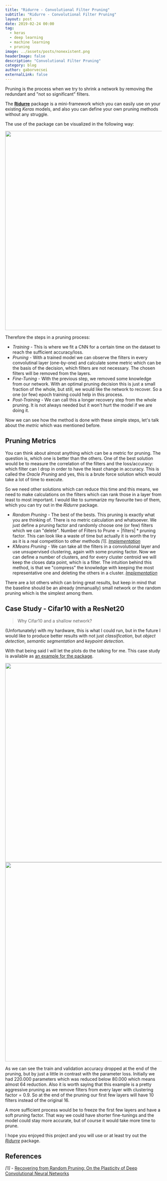 ```yaml
---
title: "Ridurre - Convolutional Filter Pruning"
subtitle: "Ridurre - Convolutional Filter Pruning"
layout: post
date: 2019-02-24 00:00
tag:
  - keras
  - deep learning
  - machine learning
  - pruning
image: ../assets/posts/nonexistent.png
headerImage: false
description: "Convolutional Filter Pruning"
category: blog
author: gaborvecsei
externalLink: false
---
```


Pruning is the process when we try to shrink a network by removing the redundant and "not so significant" filters.

The [**Ridurre**](https://github.com/gaborvecsei/Ridurre-Network-Filter-Pruning-Keras) package is a mini-framework which you can
easily use on your existing *Keras* models, and also you can define your own pruning methods without any struggle.

The use of the package can be visualized in the following way:

<img src="https://raw.githubusercontent.com/gaborvecsei/Ridurre-Network-Filter-Pruning-Keras/master/art/pruning_framework.png" width="640" alt="">

Therefore the steps in a pruning process:

- *Training* - This is where we fit a CNN for a certain time on the dataset to reach the sufficient accuracy/loss.
- *Pruning* - With a trained model we can observe the filters in every convolutinal layer (one-by-one) and calculate some metric
which can be the basis of the decision, which filters are not necessary. The chosen filters will be removed from the layers.
- *Fine-Tuning* - With the previous step, we removed some knowledge from our network. With an optimal pruning decision this is just
a small fraction of the whole, but still, we would like the network to recover. So a one (or few) epoch training could help in this
process.
- *Post-Training* - We can call this a longer recovery step from the whole pruning. It is not always needed but it won't hurt the model
if we are doing it.

Now we can see how the method is done with these simple steps, let's talk about the *metric* which was mentioned before.

## Pruning Metrics

You can think about almost anything which can be a metric for pruning. The question is, which one is better than the others.
One of the best solution would be to measure the correlation of the filters and the loss/accuracy: which filter can I drop in order
to have the least change in accuracy. This is called the *Oracle Pruning* and yes, this is a brute force solution which would take a lot of
time to execute.

So we need other solutions which can reduce this time and this means, we need to make calculations on the filters which can rank those
in a layer from least to most important. I would like to summarize my favourite two of them, which you can try out in the *Ridurre* package.

- *Random Pruning* - The best of the bests. This pruning is exactly what you are thinking of. There is no metric calculation and whatsoever.
We just define a pruning factor and randomly choose one (or few) filters which we can "delete".
$\text{Number of Filters to Prune} = |\text{filters}| * \text{pruning factor}$.
This can look like a waste of time but actually it is worth the try as it is a real competition to other methods *[1]*. [*Implementation*](https://github.com/gaborvecsei/Ridurre-Network-Filter-Pruning-Keras/blob/master/ridurre/random_pruning.py)
- *KMeans Pruning* - We can take all the filters in a convolutional layer and use unsupervised clustering, again with some
pruning factor. Now we can define a number of clusters, and for every cluster centroid we will keep the closes data point, which
is a filter. The intuition behind this method, is that we "compress" the knowledge with keeping the most representative one
and deleting the others in a cluster. [*Implementation*](https://github.com/gaborvecsei/Ridurre-Network-Filter-Pruning-Keras/blob/master/ridurre/kmeans_pruning.py)

There are a lot others which can bring great results, but keep in mind that the baseline should be an already (mmanually) small network
or the random pruning which is the simplest among them.

## Case Study - Cifar10 with a ResNet20

> Why Cifar10 and a shallow network?

(Unfortunately) with my hardware, this is what I could run, but in the future I would like to produce better results with not just *classification*,
but *object detection*, *semantic segmentation* and *keypoint detection*.

With that being said I will let the plots do the talking for me. This case study is available as [an example for the package](https://github.com/gaborvecsei/Ridurre-Network-Filter-Pruning-Keras/blob/master/example/model_pruning_example.py).

<img src="https://raw.githubusercontent.com/gaborvecsei/Ridurre-Network-Filter-Pruning-Keras/master/art/training.png" width="640" alt="">

<img src="https://raw.githubusercontent.com/gaborvecsei/Ridurre-Network-Filter-Pruning-Keras/master/art/pruning.png" width="640" alt="">

As we can see the train and validation accuracy dropped at the end of the pruning, but by just a little in contrast with the parameter loss.
Initially we had $220.000$ parameters which was reduced below $80.000$ which means almost $64%$ reduction. Also it is worth saying that this
example is a pretty aggressive pruning as we remove filters from every layer with $\text{clustering factor} = 0.9$. So at the end of the pruning
our first few layers will have $10$ filters instead of the original $16$.

A more sufficient process would be to freeze the first few layers and have a soft pruning factor. That way we could have shorter fine-tunings and
the model could stay more accurate, but of course it would take more time to prune.

I hope you enjoyed this project and you will use or at least try
out the [*Ridurre*](https://github.com/gaborvecsei/Ridurre-Network-Filter-Pruning-Keras) package.

## References

*[1]* - [Recovering from Random Pruning: On the Plasticity of Deep Convolutional Neural Networks](https://arxiv.org/abs/1801.10447)